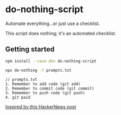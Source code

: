 # do-nothing-script
Automate everything...or just use a checklist.

This script does nothing; it's an automated checklist.

## Getting started
```bash
npm install --save-dev do-nothing-script

npx do-nothing -f prompts.txt
```

```
// prompts.txt
1. Remember to add code (git add)
2. Remember to commit code (git commit)
3. Remember to push code (git push)
4. git paid
```

[Inspired by this HackerNews post](https://news.ycombinator.com/item?id=20495739)